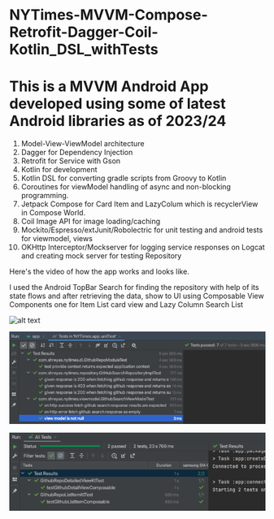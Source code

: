 # NYTimes-MVVM-Compose-Retrofit-Dagger-Coil-Kotlin_DSL_withTests

# This is a MVVM Android App developed using some of latest Android libraries as of 2023/24

1. Model-View-ViewModel architecture
2. Dagger for Dependency Injection
3. Retrofit for Service with Gson
4. Kotlin for development
5. Kotlin DSL for converting gradle scripts from Groovy to Kotlin
6. Coroutines for viewModel handling of async and non-blocking programming.
7. Jetpack Compose for Card Item and LazyColum which is recyclerView in Compose World.
8. Coil Image API for image loading/caching
9. Mockito/Espresso/extJunit/Robolectric for unit testing and android tests for viewmodel, views
10. OKHttp Interceptor/Mockserver for logging service responses on Logcat and creating mock server
    for testing Repository

Here's the video of how the app works and looks like.

I used the Android TopBar Search for finding the repository with help of
its state flows and after retrieving the data, show to UI using Composable
View Components one for Item List card view and Lazy Column Search List

![alt text](images/GitHubRepo_List.gif)

![alt text](images/UnitTestRuns.png)

![alt text](images/ComposableTestRun.png)


